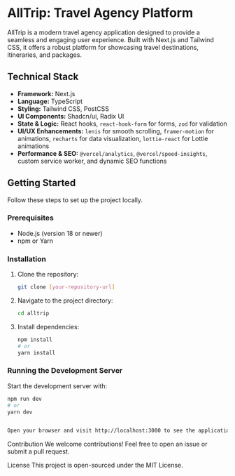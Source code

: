 # AllTrip: Travel Agency Platform

AllTrip is a modern travel agency application designed to provide a seamless and engaging user experience. Built with Next.js and Tailwind CSS, it offers a robust platform for showcasing travel destinations, itineraries, and packages.

## Technical Stack

* **Framework:** Next.js
* **Language:** TypeScript
* **Styling:** Tailwind CSS, PostCSS
* **UI Components:** Shadcn/ui, Radix UI
* **State & Logic:** React hooks, `react-hook-form` for forms, `zod` for validation
* **UI/UX Enhancements:** `lenis` for smooth scrolling, `framer-motion` for animations, `recharts` for data visualization, `lottie-react` for Lottie animations
* **Performance & SEO:** `@vercel/analytics`, `@vercel/speed-insights`, custom service worker, and dynamic SEO functions

## Getting Started

Follow these steps to set up the project locally.

### Prerequisites

* Node.js (version 18 or newer)
* npm or Yarn

### Installation

1.  Clone the repository:
    ```bash
    git clone [your-repository-url]
    ```
2.  Navigate to the project directory:
    ```bash
    cd alltrip
    ```
3.  Install dependencies:
    ```bash
    npm install
    # or
    yarn install
    ```

### Running the Development Server

Start the development server with:
```bash
npm run dev
# or
yarn dev


Open your browser and visit http://localhost:3000 to see the application.
```

Contribution
We welcome contributions! Feel free to open an issue or submit a pull request.

License
This project is open-sourced under the MIT License.
